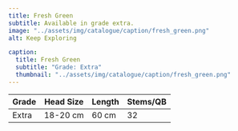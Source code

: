 ```yaml
---
title: Fresh Green
subtitle: Available in grade extra.
image: "../assets/img/catalogue/caption/fresh_green.png"
alt: Keep Exploring

caption: 
  title: Fresh Green
  subtitle: "Grade: Extra"
  thumbnail: "../assets/img/catalogue/caption/fresh_green.png"
---
```






| Grade | Head Size | Length | Stems/QB |
|-------|-----------|--------|----------|
| Extra |  18-20 cm | 60 cm  |    32    |
